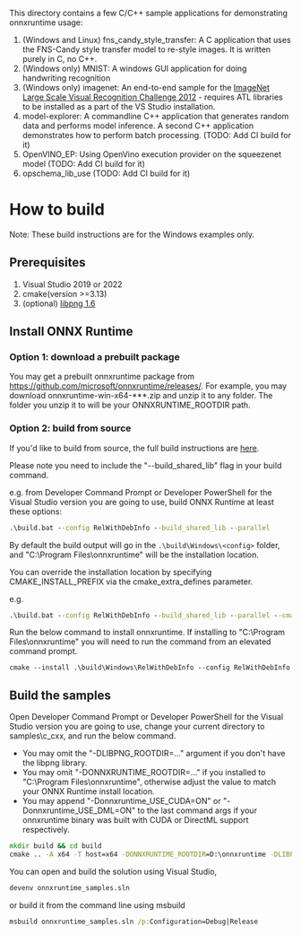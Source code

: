 This directory contains a few C/C++ sample applications for demonstrating onnxruntime usage:

1. (Windows and Linux) fns_candy_style_transfer: A C application that uses the FNS-Candy style transfer model to re-style images. It is written purely in C, no C++.
2. (Windows only) MNIST: A windows GUI application for doing handwriting recognition
3. (Windows only) imagenet: An end-to-end sample for the [ImageNet Large Scale Visual Recognition Challenge 2012](http://www.image-net.org/challenges/LSVRC/2012/) - requires ATL libraries to be installed as a part of the VS Studio installation.
4. model-explorer: A commandline C++ application that generates random data and performs model inference. A second C++ application demonstrates how to perform batch processing. (TODO: Add CI build for it)
5. OpenVINO_EP: Using OpenVino execution provider on the squeezenet model (TODO: Add CI build for it)
6. opschema_lib_use (TODO: Add CI build for it)

# How to build

Note: These build instructions are for the Windows examples only.

## Prerequisites
1. Visual Studio 2019 or 2022
2. cmake(version >=3.13)
3. (optional) [libpng 1.6](https://libpng.sourceforge.io/)

## Install ONNX Runtime
### Option 1: download a prebuilt package
You may get a prebuilt onnxruntime package from https://github.com/microsoft/onnxruntime/releases/.
For example, you may download onnxruntime-win-x64-\*\*\*.zip and unzip it to any folder.
The folder you unzip it to will be your ONNXRUNTIME_ROOTDIR path. 

### Option 2: build from source
If you'd like to build from source, the full build instructions are [here](https://www.onnxruntime.ai/docs/build/).

Please note you need to include the "--build_shared_lib" flag in your build command. 

e.g. from Developer Command Prompt or Developer PowerShell for the Visual Studio version you are going to use,
build ONNX Runtime at least these options:

```bat
.\build.bat --config RelWithDebInfo --build_shared_lib --parallel
```

By default the build output will go in the `.\build\Windows\<config>` folder, and
"C:\Program Files\onnxruntime" will be the installation location.

You can override the installation location by specifying CMAKE_INSTALL_PREFIX via the cmake_extra_defines parameter.

e.g.
```bat
.\build.bat --config RelWithDebInfo --build_shared_lib --parallel --cmake_extra_defines CMAKE_INSTALL_PREFIX=D:\onnxruntime
```

Run the below command to install onnxruntime.
If installing to "C:\Program Files\onnxruntime" you will need to run the command from an elevated command prompt.

```
cmake --install .\build\Windows\RelWithDebInfo --config RelWithDebInfo
```

## Build the samples

Open Developer Command Prompt or Developer PowerShell for the Visual Studio version you are going to use, 
change your current directory to samples\c_cxx, and run the below command. 

- You may omit the "-DLIBPNG_ROOTDIR=..." argument if you don't have the libpng library.
- You may omit "-DONNXRUNTIME_ROOTDIR=..." if you installed to "C:\Program Files\onnxruntime", 
otherwise adjust the value to match your ONNX Runtime install location.
- You may append "-Donnxruntime_USE_CUDA=ON" or "-Donnxruntime_USE_DML=ON" to the last command args if your 
onnxruntime binary was built with CUDA or DirectML support respectively.

```bat
mkdir build && cd build
cmake .. -A x64 -T host=x64 -DONNXRUNTIME_ROOTDIR=D:\onnxruntime -DLIBPNG_ROOTDIR=C:\path\to\your\libpng\binary
```

You can open and build the solution using Visual Studio,

```bat
devenv onnxruntime_samples.sln
```

or build it from the command line using msbuild

```bat
msbuild onnxruntime_samples.sln /p:Configuration=Debug|Release
```
